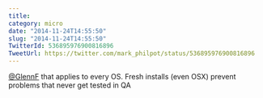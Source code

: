 ```yaml
---
title: 
category: micro
date: "2014-11-24T14:55:50"
slug: "2014-11-24T14:55:50"
TwitterId: 536895976900816896
TweetUrl: https://twitter.com/mark_philpot/status/536895976900816896
---
```


[@GlennF](https://twitter.com/GlennF) that applies to every OS. Fresh installs
(even OSX) prevent problems that never get tested in QA
